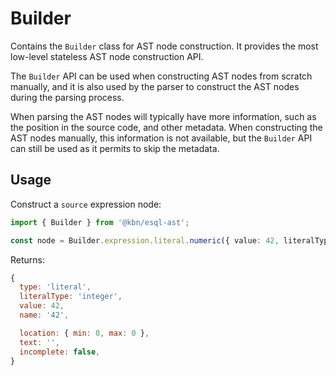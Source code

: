 # Builder

Contains the `Builder` class for AST node construction. It provides the most
low-level stateless AST node construction API.

The `Builder` API can be used when constructing AST nodes from scratch manually,
and it is also used by the parser to construct the AST nodes during the parsing
process.

When parsing the AST nodes will typically have more information, such as the
position in the source code, and other metadata. When constructing the AST nodes
manually, this information is not available, but the `Builder` API can still be
used as it permits to skip the metadata.


## Usage

Construct a `source` expression node:

```typescript
import { Builder } from '@kbn/esql-ast';

const node = Builder.expression.literal.numeric({ value: 42, literalType: 'integer' });
```

Returns:

```js
{
  type: 'literal',
  literalType: 'integer',
  value: 42,
  name: '42',

  location: { min: 0, max: 0 },
  text: '',
  incomplete: false,
}
```
